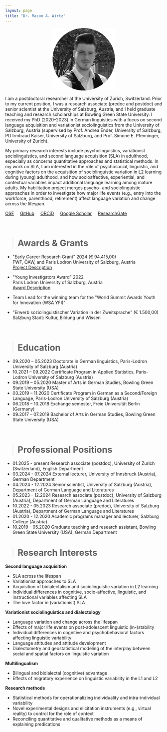 ```yaml
---
layout: page
title: "Dr. Mason A. Wirtz"
---
```


<p align="center">
  <img width="200" height="200" src="/images/HomePhoto.png" />
</p>


I am a postdoctoral researcher at the University of Zurich, Switzerland. Prior to my current position, I was a research associate (predoc and postdoc) and senior scientist at the University of Salzburg, Austria, and I held graduate teaching and research scholarships at Bowling Green State University. I received my PhD (2020–2023) in German linguistics with a focus on second language acquisition and variationist sociolinguistics from the University of Salzburg, Austria (supervised by Prof. Andrea Ender, University of Salzburg, PD Irmtraud Kaiser, University of Salzburg, and Prof. Simone E. Pfenninger, University of Zurich). 
 
My primary research interests include psycholinguistics, variationist sociolinguistics, and second language acquisition (SLA) in adulthood, especially as concerns quantitative approaches and statistical methods. In my work on SLA, I am interested in the role of psychosocial, linguistic, and cognitive factors on the acquisition of sociolinguistic variation in L2 learning during (young) adulthood, and how socioaffective, experiential, and contextual variables impact additional language learning among mature adults. My habilitation project merges psycho- and sociolinguistic approaches in order to investigate how major life events (e.g., entry into the workforce, parenthood, retirement) affect language variation and change across the lifespan. 

[OSF](https://osf.io/gn4m7/)  &nbsp; &nbsp; [GitHub](https://github.com/MasonWirtz)  &nbsp; &nbsp; [ORCiD](https://orcid.org/0000-0002-9408-1993)  &nbsp; &nbsp; [Google Scholar](https://scholar.google.de/citations?user=XqXyTbwAAAAJ&hl=de)  &nbsp; &nbsp; [ResearchGate](https://www.researchgate.net/profile/Mason-Wirtz )

<br>

> # Awards & Grants

- "Early Career Research Grant" 2024 (€ 94.415,00) <br> FWF, ÖAW, and Paris Lodron University of Salzburg, Austria <br> [Project Description](https://www.plus.ac.at/germanistik/forschung/midlife-zusaetzliches-sprachenlernen-im-mittleren-lebensalter/)

- "Young Investigators Award" 2022 <br> Paris Lodron University of Salzburg, Austria <br> [Award Description](https://www.plus.ac.at/doctorate-school-plus/yia-young-investigators-award-en-de/award-winners-2022/)

- Team Lead for the winning team for the "World Summit Awards Youth for Innovation (WSA YFI)"

- "Erwerb soziolinguistischer Variation in der Zweitsprache" (€ 1.500,00) <br> Salzburg Stadt: Kultur, Bildung und Wissen

<br>

> # Education

- 09.2020 – 05.2023 Doctorate in German linguistics, Paris-Lodron University of Salzburg (Austria)
- 10.2021 – 09.2022 Certificate Program in Applied Statistics, Paris-Lodron University of Salzburg (Austria)
- 09.2019 – 05.2020 Master of Arts in German Studies, Bowling Green State University (USA) 
- 03.2019 – 11.2020 Certificate Program in German as a Second/Foreign Language, Paris-Lodron University of Salzburg (Austria)
- 06.2018 – 10.2018 Exchange semester, Freie Universität Berlin (Germany)
- 09.2017 – 07.2019 Bachelor of Arts in German Studies, Bowling Green State University (USA) 


<br>

> # Professional Positions

- 01.2025 - present Research associate (postdoc), University of Zurich (Switzerland), English Department
- 03.2024 - 07.2024 External lecturer, University of Innsbruck (Austria), German Department
- 04.2024 - 12.2024 Senior scientist, University of Salzburg (Austria), Department of German Language and Literatures
- 05.2023 - 12.2024 Research associate (postdoc), University of Salzburg (Austria), Department of German Language and Literatures
- 10.2022 - 05.2023 Research associate (predoc), University of Salzburg (Austria), Department of German Language and Literatures
- 01.2020 - 12.2020 Academic programs manager and lecturer, Salzburg College (Austria)
- 10.2019 - 05.2020 Graduate teaching and research assistant, Bowling Green State University (USA), German Department

> # Research Interests

**Second language acquisition**
- SLA across the lifespan
- Variationist approaches to SLA
- Acquisition of bidialectalism and sociolinguistic variation in L2 learning
- Individual differences in cognitive, socio-affective, linguistic, and instructional variables affecting SLA
- The love factor in (variationist) SLA

**Variationist sociolinguistics and dialectology**
- Language variation and change across the lifespan 
- Effects of major life events on post-adolescent linguistic (in-)stability
- Individual differences in cognitive and psychobehavioral factors affecting linguistic variability 
- Language attitudes and attitude development
- Dialectometry and geostatistical modeling of the interplay between social and spatial factors on linguistic variation

**Multilingualism**
- Bilingual and bidialectal (cognitive) advantage
- Effects of migratory experience on linguistic variability in the L1 and L2

**Research methods**
- Statistical methods for operationalizing individuality and intra-individual variability
- Novel experimental designs and elicitation instruments (e.g., virtual reality) to control for the role of context
- Reconciling quantitative and qualitative methods as a means of explaining predications

